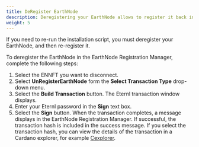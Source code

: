 ```yaml
---
title: DeRegister EarthNode
description: Deregistering your EarthNode allows to register it back in case of failure.
weight: 5
---
```

If you need to re-run the installation script, you must deregister your EarthNode, and then re-register it.

To deregister the EarthNode in the EarthNode Registration Manager, complete the following steps:
1. Select the ENNFT you want to disconnect.
2. Select __UnRegisterEarthNode__ form the __Select Transaction Type__ drop-down menu.
3. Select the __Build Transaction__ button. The Eternl transaction window displays.
4. Enter your Eternl password in the __Sign__ text box.
5. Select the __Sign__ button. When the transaction completes, a message displays in the EarthNode Registration Manager.
If successful, the transaction hash is included in the success message. If you select the transaction hash, you can view
the details of the transaction in a Cardano explorer, for example [Cexplorer](https://preview.cexplorer.io/tx/c1ef35ae8b7edd91f083ee9d9d0e2ff8d64a17395ceb07e4d916aef5bfc9d6d9).
